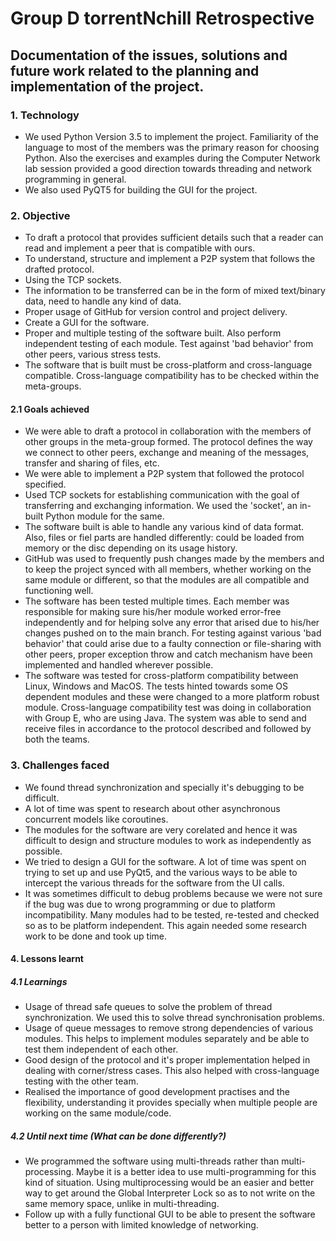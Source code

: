 <!---
Contents: about organization of the work, technology, etc
* compared to your objectives: 
  - what works
  - what does not work yet
* the difficulties you faced
* Learnings:
  - the lessons you learned
  - what you would keep for next time, what you would do differently
-->

# Group D torrentNchill Retrospective
## Documentation of the issues, solutions and future work related to the planning and implementation of the project.

### 1. Technology
* We used Python Version 3.5 to implement the project. Familiarity of the language to most of the members was the primary reason for choosing Python. Also the exercises and examples during the Computer Network lab session provided a good direction towards threading and network programming in general. 
* We also used PyQT5 for building the GUI for the project.

### 2. Objective
* To draft a protocol that provides sufficient details such that a reader can read and implement a peer that is compatible with ours.
* To understand, structure and implement a P2P system that follows the drafted protocol. 
* Using the TCP sockets.
* The information to be transferred can be in the form of mixed text/binary data, need to handle any kind of data.
* Proper usage of GitHub for version control and project delivery.
* Create a GUI for the software.
* Proper and multiple testing of the software built. Also perform independent testing of each module. Test against 'bad behavior' from other peers, various stress tests.
* The software that is built must be cross-platform and cross-language compatible. Cross-language compatibility has to be checked within the meta-groups.

#### 2.1 Goals achieved
* We were able to draft a protocol in collaboration with the members of other groups in the meta-group formed. The protocol defines the way we connect to other peers, exchange and meaning of the messages, transfer and sharing of files, etc. 
* We were able to implement a P2P system that followed the protocol specified. 
* Used TCP sockets for establishing communication with the goal of transferring and exchanging information. We used the 'socket', an in-built Python module for the same.
* The software built is able to handle any various kind of data format. Also, files or fiel parts are handled differently: could be loaded from memory or the disc depending on its usage history.
* GitHub was used to frequently push changes made by the members and to keep the project synced with all members, whether working on the same module or different, so that the modules are all compatible and functioning well.
* The software has been tested multiple times. Each member was responsible for making sure his/her module worked error-free independently and for helping solve any error that arised due to his/her changes pushed on to the main branch. 
 For testing against various 'bad behavior' that could arise due to a faulty connection or file-sharing with other peers, proper exception throw and catch mechanism have been implemented and handled wherever possible.
* The software was tested for cross-platform compatibility between Linux, Windows and MacOS. The tests hinted towards some OS dependent modules and these were changed to a more platform robust module.
 Cross-language compatibility test was doing in collaboration with Group E, who are using Java. The system was able to send and receive files in accordance to the protocol described and followed by both the teams.
 
### 3. Challenges faced
* We found thread synchronization and specially it's debugging to be difficult.
* A lot of time was spent to research about other asynchronous concurrent models like coroutines.
* The modules for the software are very corelated and hence it was difficult to design and structure modules to work as independently as possible. 
* We tried to design a GUI for the software. A lot of time was spent on trying to set up and use PyQt5, and the various ways to be able to intercept the various threads for the software from the UI calls. 
* It was sometimes difficult to debug problems because we were not sure if the bug was due to wrong programming or due to platform incompatibility. Many modules had to be tested, re-tested and checked so as to be platform independent. This again needed some research work to be done and took up time.

#### 4. Lessons learnt 

##### 4.1 Learnings
* Usage of thread safe queues to solve the problem of thread synchronization. We used this to solve thread synchronisation problems.
* Usage of queue messages to remove strong dependencies of various modules. This helps to implement modules separately and be able to test them independent of each other.
* Good design of the protocol and it's proper implementation helped in dealing with corner/stress cases. This also helped with cross-language testing with the other team.
* Realised the importance of good development practises and the flexibility, understanding it provides specially when multiple people are working on the same module/code.

##### 4.2 Until next time (What can be done differently?)
* We programmed the software using multi-threads rather than multi-processing. Maybe it is a better idea to use multi-programming for this kind of situation. Using multiprocessing would be an easier and better way to get around the Global Interpreter Lock so as to not write on the same memory space, unlike in multi-threading.
* Follow up with a fully functional GUI to be able to present the software better to a person with limited knowledge of networking.
